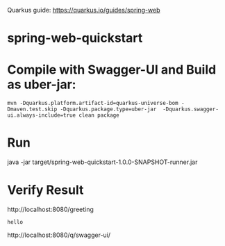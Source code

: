 Quarkus guide: https://quarkus.io/guides/spring-web
# spring-web-quickstart


# Compile with Swagger-UI and Build as uber-jar: 
```
mvn -Dquarkus.platform.artifact-id=quarkus-universe-bom -Dmaven.test.skip -Dquarkus.package.type=uber-jar  -Dquarkus.swagger-ui.always-include=true clean package
```
# Run 
java -jar target/spring-web-quickstart-1.0.0-SNAPSHOT-runner.jar 


# Verify Result 
http://localhost:8080/greeting

```
hello
```

http://localhost:8080/q/swagger-ui/


